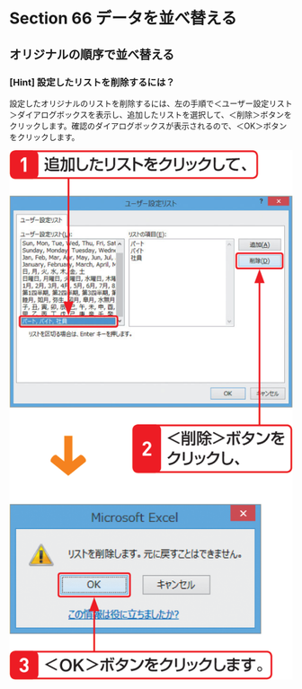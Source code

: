 # Section 66 データを並べ替える

## オリジナルの順序で並べ替える

### [Hint] 設定したリストを削除するには？

設定したオリジナルのリストを削除するには、左の手順で＜ユーザー設定リスト＞ダイアログボックスを表示し、追加したリストを選択して、＜削除＞ボタンをクリックします。確認のダイアログボックスが表示されるので、＜OK＞ボタンをクリックします。

![hint](003.png)
